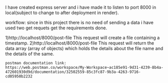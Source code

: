 I have created express server and  i have made it to listen to port 8000 in local(subject to change to after deployment in render).

workflow:
since in this project there is no need of sending  a data i have used two get requets get the requirements done.

1)http://localhost/8000/post-file
    This request will create a file containing a timestamp.
2)http://localhost/8000/post-file
    This request will return the data array (array of objects) which holds the details about the file name and the details of the same.

    postman documentation link:
    https://web.postman.co/workspace/My-Workspace~ac185e91-9d31-4239-8b4a-472601930d9d/documentation/32502559-85c3fc87-9b3a-4263-9716-cd05950b2232